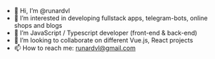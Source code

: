 - 👋 Hi, I’m @runardvl
- 👀 I’m interested in developing fullstack apps, telegram-bots, online shops and blogs
- 🌱 I’m JavaScript / Typescript developer (front-end & back-end)
- 💞️ I’m looking to collaborate on different Vue.js, React projects
- 📫 How to reach me: <runardvl@gmail.com>

<!---
runardvl/runardvl is a ✨ special ✨ repository because its `README.md` (this file) appears on your GitHub profile.
You can click the Preview link to take a look at your changes.
--->
